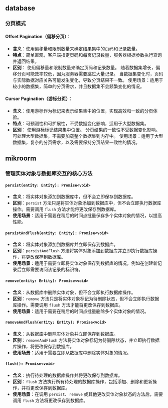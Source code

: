 ## database

### 分页模式

#### Offset Pagination（偏移分页）：

* **含义**：使用偏移量和限制数量来确定结果集中的页码和记录数量。
* **特点**：简单直观，客户端指定页码和每页记录数量，服务器根据参数执行查询并返回结果。
* **区别**：
使用偏移量和限制数量来确定页码和记录数量。
随着数据集增长，偏移分页可能效率较低，因为服务器需要跳过大量记录。
当数据集变化时，页码与实际数据对应关系可能发生变化，导致分页结果不一致。
使用场景：适用于较小的数据集，简单的分页需求，并且数据集不会频繁变化的情况。

#### Cursor Pagination（游标分页）：

* **含义**：使用游标作为标记来表示结果集中的位置，实现高效和一致的分页体验。
* **特点**：可预测性和可扩展性，不受数据变化影响，适用于大型数据集。
* **区别**：
使用游标标记结果集中位置。
分页结果的一致性不受数据变化影响。
可处理大型数据集，不需要加载整个数据集到内存中。
使用场景：适用于大型数据集，复杂的分页需求，以及需要保持分页结果一致性的情况。

## mikroorm

### 管理实体对象与数据库交互的核心方法

#### `persist(entity: Entity): Promise<void>`

* **含义**：将实体对象添加到数据库中，但不会立即保存到数据库。
* **区别**：`persist` 方法只是将实体对象添加到数据库中，但不会立即执行数据库操作。需要调用 `flush` 方法才能将更改保存到数据库。
* **使用场景**：适用于需要在稍后的时间点批量保存多个实体对象的情况，以提高性能。

#### `persistAndFlush(entity: Entity): Promise<void>`

* **含义**：将实体对象添加到数据库并立即保存到数据库。
* **区别**：`persistAndFlush` 方法将实体对象添加到数据库并立即执行数据库操作，将更改保存到数据库。
* **使用场景**：适用于需要立即将实体对象保存到数据库的情况，例如在创建新记录后立即需要访问该记录的标识符。

#### `remove(entity: Entity): Promise<void>`

* **含义**：从数据库中删除实体对象，但不会立即执行数据库操作。
* **区别**：`remove` 方法只是将实体对象标记为待删除状态，但不会立即执行数据库操作。需要调用 `flush` 方法才能将更改保存到数据库。
* **使用场景**：适用于需要在稍后的时间点批量删除多个实体对象的情况。

#### `removeAndFlush(entity: Entity): Promise<void>`

* **含义**：从数据库中删除实体对象并立即保存到数据库。
* **区别**：`removeAndFlush` 方法将实体对象标记为待删除状态，并立即执行数据库操作，将更改保存到数据库。
* **使用场景**：适用于需要立即从数据库中删除实体对象的情况。

#### `flush(): Promise<void>`

* **含义**：执行待处理的数据库操作并将更改保存到数据库。
* **区别**：`flush` 方法执行所有待处理的数据库操作，包括添加、删除和更新操作，并将更改保存到数据库。
* **使用场景**：在调用 `persist`、`remove` 或其他更改实体对象状态的方法后，需要调用 `flush` 方法将更改保存到数据库。
